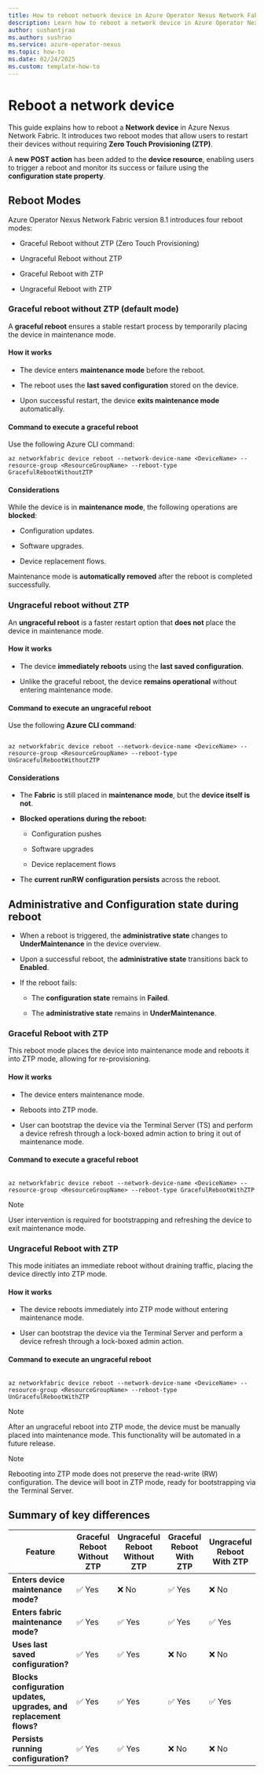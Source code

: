 ```yaml
---
title: How to reboot network device in Azure Operator Nexus Network Fabric
description: Learn how to reboot a network device in Azure Operator Nexus Network Fabric using graceful and ungraceful reboot methods.
author: sushantjrao
ms.author: sushrao
ms.service: azure-operator-nexus
ms.topic: how-to
ms.date: 02/24/2025
ms.custom: template-how-to
---
```


# Reboot a network device

This guide explains how to reboot a **Network device** in Azure Nexus Network Fabric. It introduces two reboot modes that allow users to restart their devices without requiring **Zero Touch Provisioning (ZTP)**.  

A **new POST action** has been added to the **device resource**, enabling users to trigger a reboot and monitor its success or failure using the **configuration state property**.  

## Reboot Modes

Azure Operator Nexus Network Fabric version 8.1 introduces four reboot modes:  

- Graceful Reboot without ZTP (Zero Touch Provisioning)  

- Ungraceful Reboot without ZTP  

- Graceful Reboot with ZTP  

- Ungraceful Reboot with ZTP  

### Graceful reboot without ZTP (default mode)  

A **graceful reboot** ensures a stable restart process by temporarily placing the device in maintenance mode.  

#### How it works  

- The device enters **maintenance mode** before the reboot.

- The reboot uses the **last saved configuration** stored on the device.

- Upon successful restart, the device **exits maintenance mode** automatically.  

#### Command to execute a graceful reboot  

Use the following Azure CLI command:  

```Azure CLI
az networkfabric device reboot --network-device-name <DeviceName> --resource-group <ResourceGroupName> --reboot-type GracefulRebootWithoutZTP
```

#### Considerations  

While the device is in **maintenance mode**, the following operations are **blocked**:  

- Configuration updates.

- Software upgrades.

- Device replacement flows.

Maintenance mode is **automatically removed** after the reboot is completed successfully.  


### Ungraceful reboot without ZTP  

An **ungraceful reboot** is a faster restart option that **does not** place the device in maintenance mode.  

#### How it works

- The device **immediately reboots** using the **last saved configuration**.

- Unlike the graceful reboot, the device **remains operational** without entering maintenance mode.

#### Command to execute an ungraceful reboot  

Use the following **Azure CLI command**:  

```Azure CLI

az networkfabric device reboot --network-device-name <DeviceName> --resource-group <ResourceGroupName> --reboot-type UnGracefulRebootWithoutZTP

```

#### Considerations  

- The **Fabric** is still placed in **maintenance mode**, but the **device itself is not**.

- **Blocked operations during the reboot:**

  - Configuration pushes  

  - Software upgrades  

  - Device replacement flows  

- The **current runRW configuration persists** across the reboot.  

## Administrative and Configuration state during reboot  

- When a reboot is triggered, the **administrative state** changes to **UnderMaintenance** in the device overview.  

- Upon a successful reboot, the **administrative state** transitions back to **Enabled**.  

- If the reboot fails:  

  - The **configuration state** remains in **Failed**.  

  - The **administrative state** remains in **UnderMaintenance**.  

### Graceful Reboot with ZTP 

This reboot mode places the device into maintenance mode and reboots it into ZTP mode, allowing for re-provisioning.  

#### How it works

- The device enters maintenance mode.  

- Reboots into ZTP mode.  

- User can bootstrap the device via the Terminal Server (TS) and perform a device refresh through a lock-boxed admin action to bring it out of maintenance mode.  

#### Command to execute a graceful reboot

```Azure CLI

az networkfabric device reboot --network-device-name <DeviceName> --resource-group <ResourceGroupName> --reboot-type GracefulRebootWithZTP 

```

> [!Note]
> User intervention is required for bootstrapping and refreshing the device to exit maintenance mode.  

### Ungraceful Reboot with ZTP 

This mode initiates an immediate reboot without draining traffic, placing the device directly into ZTP mode.  

#### How it works

- The device reboots immediately into ZTP mode without entering maintenance mode.  

- User can bootstrap the device via the Terminal Server and perform a device refresh through a lock-boxed admin action.  

#### Command to execute an ungraceful reboot  

```Azure CLI

az networkfabric device reboot --network-device-name <DeviceName> --resource-group <ResourceGroupName> --reboot-type UnGracefulRebootWithZTP 

```

>[!Note] 
> After an ungraceful reboot into ZTP mode, the device must be manually placed into maintenance mode. This functionality will be automated in a future release. 

>[!Note]
> Rebooting into ZTP mode does not preserve the read-write (RW) configuration. The device will boot in ZTP mode, ready for bootstrapping via the Terminal Server.

## Summary of key differences  

| Feature | Graceful Reboot Without ZTP | Ungraceful Reboot Without ZTP | Graceful Reboot With ZTP | Ungraceful Reboot With ZTP |
|---------|----------------------------|------------------------------|--------------------------|----------------------------|
| **Enters device maintenance mode?** | ✅ Yes | ❌ No | ✅ Yes | ❌ No |
| **Enters fabric maintenance mode?** | ✅ Yes | ✅ Yes | ✅ Yes | ✅ Yes |
| **Uses last saved configuration?** | ✅ Yes | ✅ Yes | ❌ No | ❌ No |
| **Blocks configuration updates, upgrades, and replacement flows?** | ✅ Yes | ✅ Yes | ✅ Yes | ✅ Yes |
| **Persists running configuration?** | ✅ Yes | ✅ Yes | ❌ No | ❌ No |


